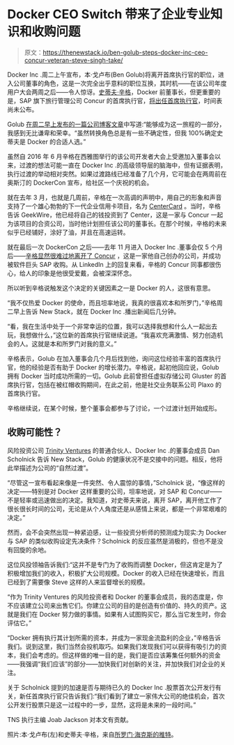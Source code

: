 # Docker CEO Switch 带来了企业专业知识和收购问题

> 原文：<https://thenewstack.io/ben-golub-steps-docker-inc-ceo-concur-veteran-steve-singh-take/>

Docker Inc .周二上午宣布，本·戈卢布(Ben Golub)将离开首席执行官的职位，进入公司董事的角色，这是一次完全出乎意料的职位互换，其时机——在该公司年度用户大会两周之后——令人惊讶。[史蒂夫·辛格](https://twitter.com/SteveSSingh)，Docker 前董事长，但更重要的是，SAP 旗下旅行管理公司 Concur 的首席执行官，[将出任首席执行官](https://thenewstack.io/meet-new-docker-ceo-steve-singh/)，时间表尚未公布。

Golub [在周二早上发布的一篇公司博客文章](https://blog.docker.com/2017/05/introducing-docker-new-ceo/)中写道:“能够成为这一旅程的一部分，我感到无比谦卑和荣幸。“虽然转换角色总是有一些不确定性，但我 100%确定史蒂夫是 Docker 的合适人选。”

虽然自 2016 年 6 月辛格在西雅图举行的该公司开发者大会上受邀加入董事会以来，过渡的想法可能一直在 Docker Inc .的高级领导层的脑海中，但有证据表明，执行过渡的举动相对突然。如果过渡路线已经准备了几个月，它可能会在两周前在奥斯汀的 DockerCon 宣布，给社区一个庆祝的机会。

就在去年 3 月，也就是几周前，辛格在一次高调的声明中，用自己的形象和声音支持了一个雄心勃勃的下一代企业信用卡项目，名为 [CenterCard](https://www.centercard.com/) 。当时，辛格告诉 GeekWire，他已经将自己的钱投资到了 Center，这是一家与 Concur 一起为该项目的合资公司，当时他计划担任该公司的董事长。在那个时候，辛格的未来似乎已经铺好，涂好了油，并且在高速运转。

就在最后一次 DockerCon 之后——去年 11 月进入 Docker Inc .董事会仅 5 个月后——[辛格显然很难过地离开了 Concur](https://www.linkedin.com/feed/update/urn:li:activity:6263071542473744384/) ，这是一家他自己创办的公司，并成功被软件巨头 SAP 收购。从 LinkedIn 上的回复来看，辛格的 Concur 同事都很伤心，给人的印象是他很受爱戴，会被深深怀念。

所以听到辛格说触发这个决定的关键因素之一是 Docker 的人，这很有意思。

“我不仅热爱 Docker 的使命，而且坦率地说，我真的很喜欢本和所罗门，”辛格周二早上告诉 New Stack，就在 Docker Inc .播出新闻后几分钟。

“看，我在生活中处于一个非常幸运的位置，我可以选择我想和什么人一起出去玩，我想做什么，”这位新的首席执行官继续说道。“我喜欢充满激情、努力创造机会的人。这就是本和所罗门对我的意义。”

辛格表示，Golub 在加入董事会几个月后找到他，询问这位经验丰富的首席执行官，他的经验是否有助于 Docker 的增长潜力。辛格说，起初他回应说，Golub 拥有 Docker 当时成功所需的一切。Golub 此前曾担任虚拟存储公司 Gluster 的首席执行官，包括在被红帽收购期间，在此之前，他是社交业务联系公司 Plaxo 的首席执行官。

辛格继续说，在某个时候，整个董事会都参与了讨论，一个过渡计划开始成形。

## 收购可能性？

风险投资公司 [Trinity Ventures](http://www.trinityventures.com/) 的普通合伙人、Docker Inc .的董事会成员 Dan Scholnick 告诉 New Stack，Golub 的健康状况不是交接中的问题。相反，他将此举描述为公司的“自然过渡”。

“尽管这一宣布看起来像是一件突然、令人震惊的事情，”Scholnick 说，“像这样的决定——特别是对 Docker 这样重要的公司，坦率地说，对 SAP 和 Concur——不是轻率或迅速做出的决定。我知道，对史蒂夫来说，离开 SAP，离开他工作了很长很长时间的公司，无论是从个人角度还是从感情上来说，都是一个非常艰难的决定。”

然而，会不会突然出现一种紧迫感，让一些投资分析师的预测成为现实:为 Docker 与 SAP 的类似收购设定先决条件？Scholnick 的反应虽然是消极的，但也不是没有回旋的余地。

这位风投领袖告诉我们:“这并不是专门为了收购而调整 Docker，但这肯定是为了积极增加我们的收入，积极扩大公司规模。Docker 的收入已经在快速增长，而且已经到了需要像 Steve 这样的人来监督增长的规模。

“作为 Trinity Ventures 的风险投资者和 Docker 的董事会成员，我的态度是，你不应该建立公司来出售它们。你建立公司的目的是创造有价值的、持久的资产。这就是我们在 Docker 努力做的事情。如果有人试图购买它，那么当它发生时，你会评估它。”

“Docker 拥有执行其计划所需的资本，并成为一家现金流盈利的企业，”辛格告诉我们。说到这里，我们当然会投机取巧。如果我们发现我们可以获得有吸引力的资本，我们会考虑的。但这样做的唯一目的是，我们是否应该筹集任何额外的资金——我强调“我们应该”的部分——加快我们对创新的关注，并加快我们对企业的关注。

关于 Scholnick 提到的加速是否与期待已久的 Docker Inc .股票首次公开发行有关，新任首席执行官只告诉我们:“我们看到了建立一家伟大公司的绝佳机会，首次公开发行股票只是这一过程中的一步，显然，这将是未来的一段时间。”

TNS 执行主编 Joab Jackson 对本文有贡献。

照片:本·戈卢布(左)和史蒂夫·辛格，来自[所罗门·海克斯的推特](https://twitter.com/solomonstre/status/859407390558478336)。

<svg xmlns:xlink="http://www.w3.org/1999/xlink" viewBox="0 0 68 31" version="1.1"><title>Group</title> <desc>Created with Sketch.</desc></svg>